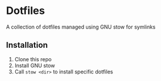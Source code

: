 # Dotfiles

A collection of dotfiles managed using GNU stow for symlinks

## Installation

1. Clone this repo
1. Install GNU stow
1. Call `stow <dir>` to install specific dotfiles

